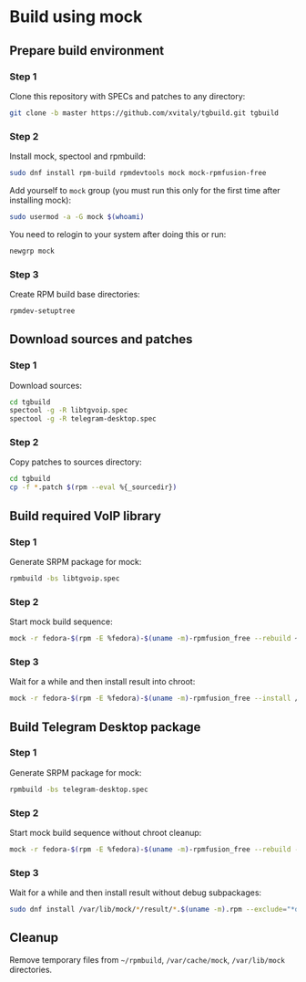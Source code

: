 # Build using mock
## Prepare build environment
### Step 1

Clone this repository with SPECs and patches to any directory:
```bash
git clone -b master https://github.com/xvitaly/tgbuild.git tgbuild
```

### Step 2

Install mock, spectool and rpmbuild:
```bash
sudo dnf install rpm-build rpmdevtools mock mock-rpmfusion-free
```

Add yourself to `mock` group (you must run this only for the first time after installing mock):
```bash
sudo usermod -a -G mock $(whoami)
```
You need to relogin to your system after doing this or run:
```bash
newgrp mock
```

### Step 3

Create RPM build base directories:
```bash
rpmdev-setuptree
```

## Download sources and patches
### Step 1

Download sources:
```bash
cd tgbuild
spectool -g -R libtgvoip.spec
spectool -g -R telegram-desktop.spec
```

### Step 2

Copy patches to sources directory:
```bash
cd tgbuild
cp -f *.patch $(rpm --eval %{_sourcedir})
```

## Build required VoIP library
### Step 1

Generate SRPM package for mock:
```bash
rpmbuild -bs libtgvoip.spec
```

### Step 2

Start mock build sequence:
```bash
mock -r fedora-$(rpm -E %fedora)-$(uname -m)-rpmfusion_free --rebuild ~/rpmbuild/SRPMS/libtgvoip*.src.rpm
```

### Step 3

Wait for a while and then install result into chroot:
```bash
mock -r fedora-$(rpm -E %fedora)-$(uname -m)-rpmfusion_free --install /var/lib/mock/*/result/libtgvoip*.$(uname -m).rpm
```

## Build Telegram Desktop package
### Step 1

Generate SRPM package for mock:
```bash
rpmbuild -bs telegram-desktop.spec
```

### Step 2

Start mock build sequence without chroot cleanup:
```bash
mock -r fedora-$(rpm -E %fedora)-$(uname -m)-rpmfusion_free --rebuild --no-clean ~/rpmbuild/SRPMS/telegram-desktop*.src.rpm
```

### Step 3

Wait for a while and then install result without debug subpackages:
```bash
sudo dnf install /var/lib/mock/*/result/*.$(uname -m).rpm --exclude="*debug*"
```

## Cleanup

Remove temporary files from `~/rpmbuild`, `/var/cache/mock`, `/var/lib/mock` directories.
